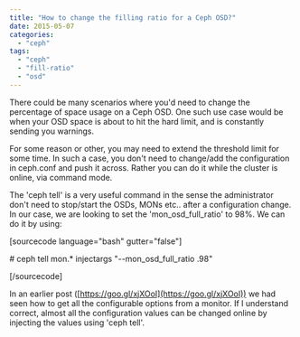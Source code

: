 ```yaml
---
title: "How to change the filling ratio for a Ceph OSD?"
date: 2015-05-07
categories:
  - "ceph"
tags:
  - "ceph"
  - "fill-ratio"
  - "osd"
---
```

<!--more-->
There could be many scenarios where you'd need to change the percentage of space usage on a Ceph OSD. One such use case would be when your OSD space is about to hit the hard limit, and is constantly sending you warnings.

For some reason or other, you may need to extend the threshold limit for some time. In such a case, you don't need to change/add the configuration in ceph.conf and push it across. Rather you can do it while the cluster is online, via command mode.

The 'ceph tell' is a very useful command in the sense the administrator don't need to stop/start the OSDs, MONs etc.. after a configuration change. In our case, we are looking to set the 'mon\_osd\_full\_ratio' to 98%. We can do it by using:

\[sourcecode language="bash" gutter="false"\]

\# ceph tell mon.\* injectargs "--mon\_osd\_full\_ratio .98"

\[/sourcecode\]

In an earlier post ([https://goo.gl/xjXOoI](https://goo.gl/xjXOoI)) we had seen how to get all the configurable options from a monitor. If I understand correct, almost all the configuration values can be changed online by injecting the values using 'ceph tell'.
